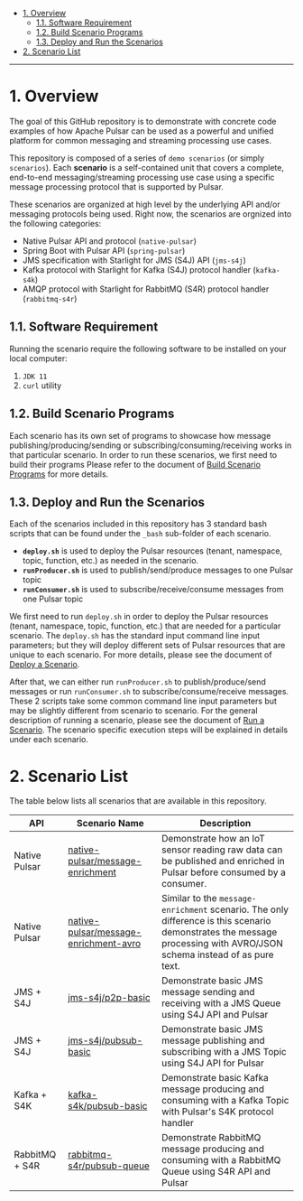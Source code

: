 - [1. Overview](#1-overview)
  - [1.1. Software Requirement](#11-software-requirement)
  - [1.2. Build Scenario Programs](#12-build-scenario-programs)
  - [1.3. Deploy and Run the Scenarios](#13-deploy-and-run-the-scenarios)
- [2. Scenario List](#2-scenario-list)

---

# 1. Overview

The goal of this GitHub repository is to demonstrate with concrete code examples of how Apache Pulsar can be used as a powerful and unified platform for common messaging and streaming processing use cases. 

This repository is composed of a series of `demo scenarios` (or simply `scenarios`). Each **scenario** is a self-contained unit that covers a complete, end-to-end messaging/streaming processing use case using a specific message processing protocol that is supported by Pulsar. 

These scenarios are organized at high level by the underlying API and/or messaging protocols being used. Right now, the scenarios are orgnized into the following categories:
* Native Pulsar API and protocol (`native-pulsar`)
* Spring Boot with Pulsar API (`spring-pulsar`)
* JMS specification with Starlight for JMS (S4J) API (`jms-s4j`)
* Kafka protocol with Starlight for Kafka (S4J) protocol handler (`kafka-s4k`)
* AMQP protocol with Starlight for RabbitMQ (S4R) protocol handler (`rabbitmq-s4r`)

## 1.1. Software Requirement

Running the scenario require the following software to be installed on your local computer:

1. `JDK 11`
2. `curl` utility

## 1.2. Build Scenario Programs

Each scenario has its own set of programs to showcase how message publishing/producing/sending or subscribing/consuming/receiving works in that particular scenario. In order to run these scenarios, we first need to build their programs Please refer to the document of [Build Scenario Programs](./Build.Programs.md) for more details.

## 1.3. Deploy and Run the Scenarios 

Each of the scenarios included in this repository has 3 standard bash scripts that can be found under the `_bash` sub-folder of each scenario.

* **`deploy.sh`** is used to deploy the Pulsar resources (tenant, namespace, topic, function, etc.) as needed in the scenario.
* **`runProducer.sh`** is used to publish/send/produce messages to one Pulsar topic
* **`runConsumer.sh`** is used to subscribe/receive/consume messages from one Pulsar topic

We first need to run `deploy.sh` in order to deploy the Pulsar resources (tenant, namespace, topic, function, etc.) that are needed for a particular scenario. The `deploy.sh` has the standard input command line input parameters; but they will deploy different sets of Pulsar resources that are unique to each scenario. For more details, please see the document of [Deploy a Scenario](./Deploy.Scenario.md).

After that, we can either run `runProducer.sh` to publish/produce/send messages or run `runConsumer.sh` to subscribe/consume/receive messages. These 2 scripts take some common command line input parameters but may be slightly different from scenario to scenario. For the general description of running a scenario, please see the document of [Run a Scenario](./Run.Scenario.md). The scenario specific execution steps will be explained in details under each scenario.

# 2. Scenario List

The table below lists all scenarios that are available in this repository.

| API | Scenario Name | Description |
| --- | ------------- | ----------- |
| Native Pulsar | [native-pulsar/message-enrichment](scenarios/native-pulsar/message-enrichment/README.md) | Demonstrate how an IoT sensor reading raw data can be published and enriched in Pulsar before consumed by a consumer. |
| Native Pulsar | [native-pulsar/message-enrichment-avro](scenarios/native-pulsar/message-enrichment-avro/README.md) | Similar to the `message-enrichment` scenario. The only difference is this scenario demonstrates the message processing with AVRO/JSON schema instead of as pure text. |
| JMS + S4J | [jms-s4j/p2p-basic](scenarios/jms-s4j/p2p-basic/README.md) | Demonstrate basic JMS message sending and receiving with a JMS Queue using S4J API and Pulsar |
| JMS + S4J | [jms-s4j/pubsub-basic](scenarios/jms-s4j/pubsub-basic/README.md) | Demonstrate basic JMS message publishing and subscribing with a JMS Topic using S4J API for Pulsar |
| Kafka + S4K | [kafka-s4k/pubsub-basic](scenarios/kafka-s4k/pubsub-basic/README.md) | Demonstrate basic Kafka message producing and consuming with a Kafka Topic with Pulsar's S4K protocol handler |
| RabbitMQ + S4R | [rabbitmq-s4r/pubsub-queue](scenarios/rabbitmq-s4r/pubsub-queue/README.md) | Demonstrate RabbitMQ message producing and consuming with a RabbitMQ Queue using S4R API and Pulsar |